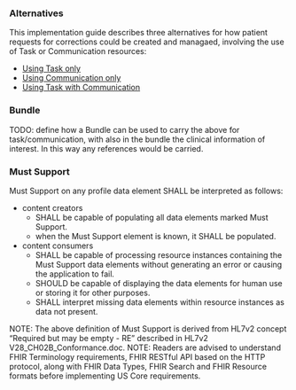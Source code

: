 ### Alternatives

This implementation guide describes three alternatives for how patient requests for corrections could be created and managaed, involving the use of Task or Communication resources:

* [Using Task only](task.html)
* [Using Communication only](communication.html)
* [Using Task with Communication](task-with-communication.html)

### Bundle

TODO: define how a Bundle can be used to carry the above for task/communication, with also in the bundle the clinical information of interest. In this way any references would be carried.

### Must Support
Must Support on any profile data element SHALL be interpreted as follows:

* content creators  
  * SHALL be capable of populating all data elements marked Must Support.
  * when the Must Support element is known, it SHALL be populated.
* content consumers 
  * SHALL be capable of processing resource instances containing the Must Support data elements without generating an error or causing the application to fail. 
  * SHOULD be capable of displaying the data elements for human use or storing it for other purposes.
  * SHALL interpret missing data elements within resource instances as data not present.
  
NOTE: The above definition of Must Support is derived from HL7v2 concept “Required but may be empty - RE” described in HL7v2 V28_CH02B_Conformance.doc.
NOTE: Readers are advised to understand FHIR Terminology requirements, FHIR RESTful API based on the HTTP protocol, along with FHIR Data Types, FHIR Search and FHIR Resource formats before implementing US Core requirements.
